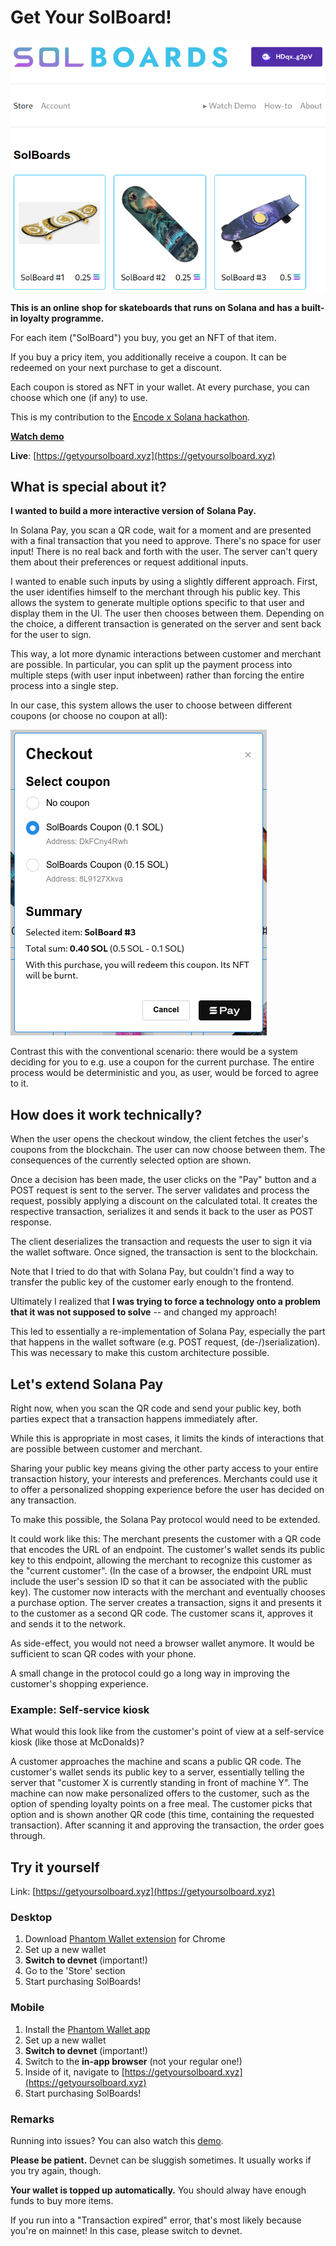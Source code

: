 # Get Your SolBoard!

![Home screenshot](/img/home.png)

**This is an online shop for skateboards that runs on Solana and has a built-in loyalty programme.**

For each item ("SolBoard") you buy, you get an NFT of that item.

If you buy a pricy item, you additionally receive a coupon. It can be redeemed on your next purchase to get a discount.

Each coupon is stored as NFT in your wallet. At every purchase, you can choose which one (if any) to use.

This is my contribution to the [Encode x Solana hackathon](https://www.encode.club/encode-solana-hackathon).

**[Watch demo](https://loom.com)**

**Live**: [https://getyoursolboard.xyz](https://getyoursolboard.xyz)

## What is special about it?

**I wanted to build a more interactive version of Solana Pay.**

In Solana Pay, you scan a QR code, wait for a moment and are presented with a final transaction that you need to approve. There's no space for user input! There is no real back and forth with the user. The server can't query them about their preferences or request additional inputs.

I wanted to enable such inputs by using a slightly different approach. First, the user identifies himself to the merchant through his public key. This allows the system to generate multiple options specific to that user and display them in the UI. The user then chooses between them. Depending on the choice, a different transaction is generated on the server and sent back for the user to sign.

This way, a lot more dynamic interactions between customer and merchant are possible. In particular, you can split up the payment process into multiple steps (with user input inbetween) rather than forcing the entire process into a single step.

In our case, this system allows the user to choose between different coupons (or choose no coupon at all):

![Checkout](/img/checkout.png)

Contrast this with the conventional scenario: there would be a system deciding for you to e.g. use a coupon for the current purchase. The entire process would be deterministic and you, as user, would be forced to agree to it.

## How does it work technically?

When the user opens the checkout window, the client fetches the user's coupons from the blockchain. The user can now choose between them. The consequences of the currently selected option are shown.

Once a decision has been made, the user clicks on the "Pay" button and a POST request is sent to the server. The server validates and process the request, possibly applying a discount on the calculated total. It creates the respective transaction, serializes it and sends it back to the user as POST response.

The client deserializes the transaction and requests the user to sign it via the wallet software. Once signed, the transaction is sent to the blockchain.

Note that I tried to do that with Solana Pay, but couldn't find a way to transfer the public key of the customer early enough to the frontend.

Ultimately I realized that **I was trying to force a technology onto a problem that it was not supposed to solve** -- and changed my approach!

This led to essentially a re-implementation of Solana Pay, especially the part that happens in the wallet software (e.g. POST request, (de-/)serialization). This was necessary to make this custom architecture possible.

## Let's extend Solana Pay

Right now, when you scan the QR code and send your public key, both parties expect that a transaction happens immediately after.

While this is appropriate in most cases, it limits the kinds of interactions that are possible between customer and merchant.

Sharing your public key means giving the other party access to your entire transaction history, your interests and preferences. Merchants could use it to offer a personalized shopping experience before the user has decided on any transaction.

To make this possible, the Solana Pay protocol would need to be extended.

It could work like this: The merchant presents the customer with a QR code that encodes the URL of an endpoint. The customer's wallet sends its public key to this endpoint, allowing the merchant to recognize this customer as the "current customer". (In the case of a browser, the endpoint URL must include the user's session ID so that it can be associated with the public key). The customer now interacts with the merchant and eventually chooses a purchase option. The server creates a transaction, signs it and presents it to the customer as a second QR code. The customer scans it, approves it and sends it to the network.

As side-effect, you would not need a browser wallet anymore. It would be sufficient to scan QR codes with your phone.

A small change in the protocol could go a long way in improving the customer's shopping experience.

### Example: Self-service kiosk

What would this look like from the customer's point of view at a self-service kiosk (like those at McDonalds)?

A customer approaches the machine and scans a public QR code. The customer's wallet sends its public key to a server, essentially telling the server that "customer X is currently standing in front of machine Y". The machine can now make personalized offers to the customer, such as the option of spending loyalty points on a free meal. The customer picks that option and is shown another QR code (this time, containing the requested transaction). After scanning it and approving the transaction, the order goes through.

## Try it yourself

Link: [https://getyoursolboard.xyz](https://getyoursolboard.xyz)

### Desktop

1. Download [Phantom Wallet extension](https://chrome.google.com/webstore/detail/phantom/bfnaelmomeimhlpmgjnjophhpkkoljpa) for Chrome
2. Set up a new wallet
3. **Switch to devnet** (important!)
4. Go to the 'Store' section
5. Start purchasing SolBoards!

### Mobile

1. Install the [Phantom Wallet app](https://phantom.app/)
2. Set up a new wallet
3. **Switch to devnet** (important!)
4. Switch to the **in-app browser** (not your regular one!)
5. Inside of it, navigate to [https://getyoursolboard.xyz](https://getyoursolboard.xyz)
5. Start purchasing SolBoards!

### Remarks

Running into issues? You can also watch this [demo](loom.com).

**Please be patient.** Devnet can be sluggish sometimes. It usually works if you try again, though.

**Your wallet is topped up automatically.** You should alway have enough funds to buy more items.

If you run into a "Transaction expired" error, that's most likely because you're on mainnet! In this case, please switch to devnet.
